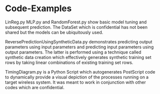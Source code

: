 # Code-Examples

LinReg.py MLP.py and RandomForest.py show basic model tuning and subsequent prediction. 
The DataSet which is confidential has not been shared but the models can be ubiquitously used.

ReversePredictionUsingSyntheticData.py demonstrates predicting output parameters using input parameters
and predicting input parameters using output parameters. The latter is performed using a technique called 
synthetic data creation which effectively generates synthetic training set rows by taking linear combinations
of existing training set rows. 

TimingDiagram.py is a Python Script which autogenerates PostScript code to dynamically provide a visual 
depiction of the processes running on a target wireless system. It was meant to work in conjunction with 
other codes which are confidential. 

